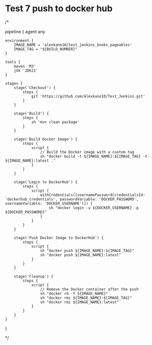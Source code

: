 # Test 7 push to docker hub

/*


pipeline {
    agent any

    environment {
        IMAGE_NAME = 'alexkano10/test_jenkins_books_pageables'
        IMAGE_TAG = "${BUILD_NUMBER}"
    }

    tools {
        maven 'M3'
        jdk 'JDK21'
    }

    stages {
        stage('Checkout') {
            steps {
                git 'https://github.com/Alexkano10/Test_Jenkins.git'
            }
        }

        stage('Build') {
            steps {
                sh 'mvn clean package'
            }
        }

        stage('Build Docker Image') {
            steps {
                script {
                    // Build the Docker image with a custom tag
                    sh "docker build -t ${IMAGE_NAME}:${IMAGE_TAG} -t ${IMAGE_NAME}:latest ."
                }
            }
        }

        stage('Login to DockerHub') {
            steps {
                script {
                    withCredentials([usernamePassword(credentialsId: 'dockerhub_credentials', passwordVariable: 'DOCKER_PASSWORD', usernameVariable: 'DOCKER_USERNAME')]) {
                        sh "docker login -u ${DOCKER_USERNAME} -p ${DOCKER_PASSWORD}"
                    }
                }
            }
        }

        stage('Push Docker Image to DockerHub') {
            steps {
                script {
                    sh "docker push ${IMAGE_NAME}:${IMAGE_TAG}"
                    sh "docker push ${IMAGE_NAME}:latest"
                }
            }
        }

        stage('Cleanup') {
            steps {
                script {
                    // Remove the Docker container after the push
                    sh "docker rm -f ${IMAGE_NAME}"
                    sh "docker rmi ${IMAGE_NAME}:${IMAGE_TAG}"
                    sh "docker rmi ${IMAGE_NAME}:latest"
                }
            }
        }
    }
}

*/
